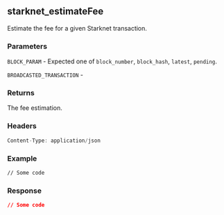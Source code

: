 ## starknet_estimateFee
Estimate the fee for a given Starknet transaction.

### Parameters
`BLOCK_PARAM` - Expected one of `block_number`, `block_hash`, `latest`, `pending`.

`BROADCASTED_TRANSACTION` - 

### Returns
The fee estimation.

### Headers
```rust
Content-Type: application/json
```

### Example
```bash
// Some code
```

### Response
```json
// Some code
```